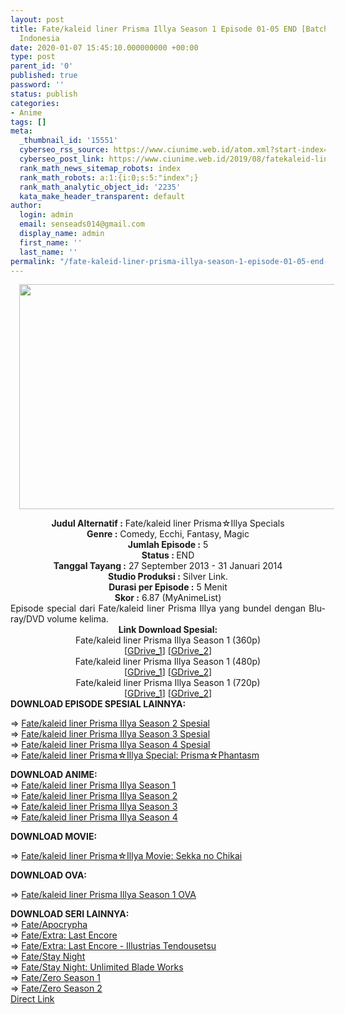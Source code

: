 ```yaml
---
layout: post
title: Fate/kaleid liner Prisma Illya Season 1 Episode 01-05 END [Batch] Spesial Subtitle
  Indonesia
date: 2020-01-07 15:45:10.000000000 +00:00
type: post
parent_id: '0'
published: true
password: ''
status: publish
categories:
- Anime
tags: []
meta:
  _thumbnail_id: '15551'
  cyberseo_rss_source: https://www.ciunime.web.id/atom.xml?start-index=3301&max-results=150
  cyberseo_post_link: https://www.ciunime.web.id/2019/08/fatekaleid-liner-prisma-illya-season-1.html
  rank_math_news_sitemap_robots: index
  rank_math_robots: a:1:{i:0;s:5:"index";}
  rank_math_analytic_object_id: '2235'
  kata_make_header_transparent: default
author:
  login: admin
  email: senseads014@gmail.com
  display_name: admin
  first_name: ''
  last_name: ''
permalink: "/fate-kaleid-liner-prisma-illya-season-1-episode-01-05-end-batch-spesial-subtitle-indonesia/"
---
```

<div class="separator" style="clear: both; text-align: center;"><a href="https://1.bp.blogspot.com/-I_K7u8QnAHM/XU14REBu7TI/AAAAAAAAdEE/7lMj3sk2OBcZSiW95UoNFVxw8swNBd1ywCLcBGAs/s1600/Fate%2Bkaleid%2Bliner%2BPrisma%2BIllya%2BSeason%2B1%2B-%2BSpesial.jpg" imageanchor="1" style="margin-left: 1em; margin-right: 1em;"><img border="0" data-original-height="720" data-original-width="1280" height="360" src="{{ site.baseurl }}/assets/2020/01/Fate%2Bkaleid%2Bliner%2BPrisma%2BIllya%2BSeason%2B1%2B-%2BSpesial.jpg" width="640" /></a></div>
<p>
<div style="text-align: center;"><b>Judul</b><b><b>&nbsp;Alternatif</b>&nbsp;:</b> Fate/kaleid liner Prisma☆Illya Specials</div>
<div style="text-align: center;"><b>Genre :</b> Comedy, Ecchi, Fantasy, Magic</div>
<div style="text-align: center;"><b>Jumlah Episode :</b> 5<br /><b>Status :&nbsp;</b>END<br /><b>Tanggal Tayang :</b> 27 September 2013 - 31 Januari 2014<br /><b>Studio Produksi :</b> Silver Link.<br /><b>Durasi per Episode :</b> 5 Menit</div>
<div style="text-align: center;"><b>Skor :</b> 6.87 (MyAnimeList)</div>
<div style="text-align: center;"></div>
<div style="text-align: justify;"><span class="isi">Episode special dari Fate/kaleid liner Prisma Illya yang bundel dengan Blu-ray/DVD volume kelima.</span></div>
<div style="text-align: justify;"></div>
<div style="text-align: justify;"></div>
<div style="text-align: center;">
<div style="text-align: center;"><b>Link Download Spesial:</b></div>
<div style="text-align: center;">Fate/kaleid liner Prisma Illya Season 1 (360p)</div>
<div style="text-align: center;">
<div style="text-align: center;">[<a href="https://drive.google.com/uc?export=download&amp;id=1mfnFCRCLLn0nFuDxb3tRNZsge89YiPZx" target="_blank" rel="noopener">GDrive_1</a>] [<a href="https://drive.google.com/uc?export=download&amp;id=15hz9vDxVdxlvaDimRiK2PNRfuAjIEyAX" target="_blank" rel="noopener">GDrive_2</a>]</div>
<div style="text-align: center;">
<div style="text-align: center;">Fate/kaleid liner Prisma Illya Season 1 (480p)</div>
<div style="text-align: center;">[<a href="https://drive.google.com/uc?export=download&amp;id=1mPK_FPRoeSeYGYkT0R54KEwh3a2oElO6" target="_blank" rel="noopener">GDrive_1</a>] [<a href="https://drive.google.com/uc?export=download&amp;id=1P0yztLnLjXYBV_PQZrx73WdZtgK57nl-" target="_blank" rel="noopener">GDrive_2</a>]</div>
<div style="text-align: center;">
<div style="text-align: center;">Fate/kaleid liner Prisma Illya Season 1 (720p)</div>
<div style="text-align: center;">[<a href="https://drive.google.com/uc?export=download&amp;id=1z_lOPnY_rXJlGEZbqe79qZQGZvG3up_U" target="_blank" rel="noopener">GDrive_1</a>] [<a href="https://drive.google.com/uc?export=download&amp;id=1Uoh5LSAs-pY8SoBY5lo2wSEy0K3yQbRc" target="_blank" rel="noopener">GDrive_2</a>]
<div style="text-align: left;">
<div style="text-align: justify;"><b>DOWNLOAD EPISODE SPESIAL LAINNYA:</b></p>
<p>=&gt;&nbsp;<a href="https://www.ciunime.web.id/2019/08/fatekaleid-liner-prisma-illya-season-2.html" target="_blank" rel="noopener">Fate/kaleid liner Prisma Illya Season 2 Spesial</a><br />=&gt;&nbsp;<a href="https://www.ciunime.web.id/2019/08/fatekaleid-liner-prisma-illya-season-3.html" target="_blank" rel="noopener">Fate/kaleid liner Prisma Illya Season 3 Spesial</a><br />=&gt;&nbsp;<a href="https://www.ciunime.web.id/2019/08/fatekaleid-liner-prisma-illya-season-4.html" target="_blank" rel="noopener">Fate/kaleid liner Prisma Illya Season 4 Spesial</a><br />=&gt;&nbsp;<a href="https://www.ciunime.web.id/2020/01/fatekaleid-liner-prismaillya-special.html" target="_blank" rel="noopener">Fate/kaleid liner Prisma☆Illya Special: Prisma☆Phantasm</a></p>
<div style="text-align: justify;"><b>DOWNLOAD ANIME:</b></div>
<div style="text-align: justify;">=&gt;&nbsp;<a href="https://www.ciunime.web.id/2019/01/fatekaleid-liner-prisma-illya-season-1.html" target="_blank" rel="noopener">Fate/kaleid liner Prisma Illya Season 1</a></div>
<div style="text-align: justify;">=&gt;&nbsp;<a href="https://www.ciunime.web.id/2019/01/fatekaleid-liner-prisma-illya-season-2.html" target="_blank" rel="noopener">Fate/kaleid liner Prisma Illya Season 2</a><br />=&gt;&nbsp;<a href="https://www.ciunime.web.id/2019/01/fatekaleid-liner-prisma-illya-season-3.html" target="_blank" rel="noopener">Fate/kaleid liner Prisma Illya Season 3</a><br />=&gt;&nbsp;<a href="https://www.ciunime.web.id/2019/01/fatekaleid-liner-prisma-illya-season-4.html" target="_blank" rel="noopener">Fate/kaleid liner Prisma Illya Season 4</a></div>
<div style="text-align: justify;"></div>
<p><b>DOWNLOAD MOVIE:</b></p>
<p>=&gt;&nbsp;<a href="https://www.ciunime.web.id/2019/01/fatekaleid-liner-prismaillya-movie.html" target="_blank" rel="noopener">Fate/kaleid liner Prisma☆Illya Movie: Sekka no Chikai</a></p>
</div>
<div style="text-align: justify;"><b>DOWNLOAD OVA:</b></p>
<p>=&gt;&nbsp;<a href="https://www.ciunime.web.id/2019/08/fatekaleid-liner-prisma-illya-season-1_9.html" target="_blank" rel="noopener">Fate/kaleid liner Prisma Illya Season 1 OVA</a></p>
<div style="text-align: left;"><b>DOWNLOAD SERI LAINNYA:</b></div>
<div style="text-align: left;"></div>
<div style="text-align: left;">=&gt;&nbsp;<a href="https://www.ciunime.web.id/2019/01/fateapocrypha-episode-01-25-end-batch.html" target="_blank" rel="noopener">Fate/Apocrypha</a></div>
<div style="text-align: left;">=&gt;&nbsp;<a href="https://www.ciunime.web.id/2019/04/fateextra-last-encore-episode-01-10-end.html" target="_blank" rel="noopener">Fate/Extra: Last Encore</a></div>
<div style="text-align: left;">=&gt;&nbsp;<a href="https://www.ciunime.web.id/2019/04/fateextra-last-encore-illustrias.html" target="_blank" rel="noopener">Fate/Extra: Last Encore - Illustrias Tendousetsu</a></div>
<div style="text-align: left;">=&gt;&nbsp;<a href="https://www.ciunime.web.id/2019/01/fatestay-night-episode-01-24-end-batch.html" target="_blank" rel="noopener">Fate/Stay Night</a></div>
<div style="text-align: left;">=&gt;&nbsp;<a href="https://www.ciunime.web.id/2019/01/fatestay-night-unlimited-blade-works.html" target="_blank" rel="noopener">Fate/Stay Night: Unlimited Blade Works</a></div>
<div style="text-align: left;">=&gt;&nbsp;<a href="https://www.ciunime.web.id/2019/01/fatezero-season-1-episode-01-13-end.html" target="_blank" rel="noopener">Fate/Zero Season 1</a></div>
<div style="text-align: left;">=&gt;&nbsp;<a href="https://www.ciunime.web.id/2019/01/fatezero-season-2-episode-01-12-end.html" target="_blank" rel="noopener">Fate/Zero Season 2</a></div>
<div style="text-align: left;"></div>
</div>
</div>
</div>
</div>
</div>
</div>
</div>
<link rel="stylesheet" href="https://cdnjs.cloudflare.com/ajax/libs/font-awesome/4.7.0/css/font-awesome.min.css" />
<div class="divbtn"> <a href="https://handymansurrender.com/fihup8buzv?key=94550f7ce39444073321dde3b8782f97" class="btn"><i class="fa fa-download"></i> Direct Link</a> </div>
